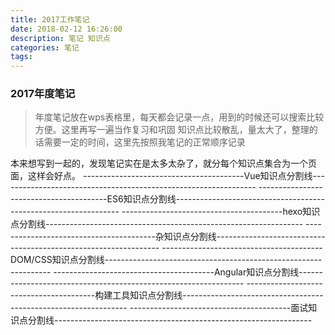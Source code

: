```yaml
---
title: 2017工作笔记
date: 2018-02-12 16:26:00
description: 笔记 知识点
categories: 笔记
tags:
---
```


### 2017年度笔记
> 年度笔记放在wps表格里，每天都会记录一点，用到的时候还可以搜索比较方便。这里再写一遍当作复习和巩固
知识点比较散乱，量太大了，整理的话需要一定的时间，这里先按照我笔记的正常顺序记录

本来想写到一起的，发现笔记实在是太多太杂了，就分每个知识点集合为一个页面，这样会好点。
----------------------------------------Vue知识点分割线----------------------------------------------------------------
----------------------------------------ES6知识点分割线----------------------------------------------------------------
----------------------------------------hexo知识点分割线----------------------------------------------------------------
----------------------------------------杂知识点分割线----------------------------------------------------------------
----------------------------------------DOM/CSS知识点分割线----------------------------------------------------------------
----------------------------------------Angular知识点分割线----------------------------------------------------------------
----------------------------------------构建工具知识点分割线----------------------------------------------------------------
----------------------------------------面试知识点分割线----------------------------------------------------------------
